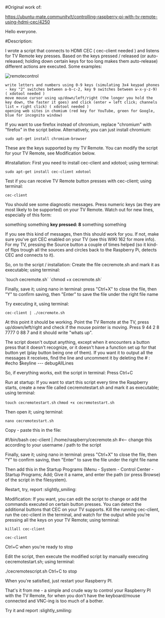 #Original work of:

https://ubuntu-mate.community/t/controlling-raspberry-pi-with-tv-remote-using-hdmi-cec/4250

Hello everyone.

#Description:

I wrote a script that connects to HDMI CEC ( cec-client needed ) and listens for TV Remote key presses. Based on the keys pressed / released (or auto-released; holding down certain keys for too long makes them auto-release) different actions are executed. Some examples:

![remotecontrol](https://user-images.githubusercontent.com/12376668/231612995-ae14a26a-67d7-41bc-a6d3-4ceef471c747.png)

    write letters and numbers using 0-9 keys (simulating 3x4 keypad phones - key "2" switches between a-b-c-2, key 9 switches between w-x-y-z-9) ( xdotool needed )
    move mouse cursor using up/down/left/right (the longer you hold the key down, the faster it goes) and click (enter = left click; channels list = right click) ( xdotool needed )
    opening web sites in chomium (red key for YouTube, green for Google, blue for incognito window)

If you want to use firefox instead of chromium, replace "chromium" with "firefox" in the script below.
Alternatively, you can just install chromium:

`sudo apt-get install chromium-browser`

These are the keys supported by my TV Remote. You can modify the script for your TV Remote, see Modification below.

#Installation:
First you need to install cec-client and xdotool; using terminal:

`sudo apt-get install cec-client xdotool`

Test if you can receive TV Remote button presses with cec-client; using terminal:

`cec-client`

You should see some diagnostic messages. Press numeric keys (as they are most likely to be supported) on your TV Remote. Watch out for new lines, especially of this form:

something something **key pressed: 8** something something

If you see this kind of messages, then this should work for you.
If not, make sure you've got CEC enabled on your TV (see this WIKI 162 for more info).
For my TV, pressing the Source button a couple of times helped (so it kind-of flips trough all the sources and circles back to the Raspberry Pi, detects CEC and connects to it).

So, on to the script / installation:
Create the file cecremote.sh and mark it as executable; using terminal:

´touch cecremote.sh´
´chmod +x cecremote.sh´

Finally, save it; using nano in terminal:
press "Ctrl+X" to close the file, then "Y" to confirm saving, then "Enter" to save the file under the right file name

Try executing it, using terminal:

`cec-client | ./cecremote.sh`

At this point it should be working.
Point the TV Remote at the TV, press up/down/left/right and check if the mouse pointer is moving.
Press 9 44 2 8 7777 0 88 7 and it should write "whats up".

The script doesn't output anything, except when it encounters a button press that it doesn't recognize, or it doesn't have a function set up for that button yet (play button being one of them).
If you want it to output all the messages it receives, find the line and uncomment it by deleting the # : #echo $keyline --- debugAllLines

So, if everything works, exit the script in terminal: Press Ctrl+C

Run at startup:
If you want to start this script every time the Raspberry starts, create a new file called cecremotestart.sh and mark it as executable; using terminal:

`touch cecremotestart.sh`
`chmod +x cecremotestart.sh`

Then open it; using terminal:

`nano cecremotestart.sh`

Copy - paste this in the file:

#!/bin/bash
cec-client | /home/raspberry/cecremote.sh #<-- change this according to your username / path to the script

Finally, save it; using nano in terminal:
press "Ctrl+X" to close the file, then "Y" to confirm saving, then "Enter" to save the file under the right file name

Then add this in the Startup Programs (Menu - System - Control Center - Startup Programs; Add; Give it a name, and enter the path (or press Browse) of the script in the filesystem).

Restart, try, report :slightly_smiling:

Modification:
If you want, you can edit the script to change or add the commands executed on certain button presses.
You can detect the additional buttons that CEC on your TV supports. Kill the running cec-client, run the cec-client in the terminal, and watch for the output while you're pressing all the keys on your TV Remote; using terminal:

`killall cec-client`

`cec-client`

Ctrl+C when you're ready to stop

Edit the script, then execute the modified script by manually executing cecremotestart.sh; using terminal:

./cecremotescript.sh
Ctrl+C to stop

When you're satisfied, just restart your Raspberry PI.

That's it from me - a simple and crude way to control your Raspberry PI with the TV Remote, for when you don't have the keyboard/mouse connected and VNC-ing is too much of a bother.

Try it and report :slightly_smiling:
